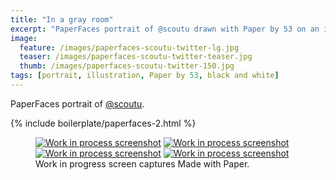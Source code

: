 ```yaml
---
title: "In a gray room"
excerpt: "PaperFaces portrait of @scoutu drawn with Paper by 53 on an iPad."
image: 
  feature: /images/paperfaces-scoutu-twitter-lg.jpg
  teaser: /images/paperfaces-scoutu-twitter-teaser.jpg
  thumb: /images/paperfaces-scoutu-twitter-150.jpg
tags: [portrait, illustration, Paper by 53, black and white]
---
```


PaperFaces portrait of [@scoutu](http://twitter.com/scoutu).

{% include boilerplate/paperfaces-2.html %}

<figure class="third">
	<a href="{{ site.url }}/images/paperfaces-scoutu-process-1-lg.jpg"><img src="{{ site.url }}/images/paperfaces-scoutu-process-1-600.jpg" alt="Work in process screenshot"></a>
	<a href="{{ site.url }}/images/paperfaces-scoutu-process-2-lg.jpg"><img src="{{ site.url }}/images/paperfaces-scoutu-process-2-600.jpg" alt="Work in process screenshot"></a>
	<a href="{{ site.url }}/images/paperfaces-scoutu-process-3-lg.jpg"><img src="{{ site.url }}/images/paperfaces-scoutu-process-3-600.jpg" alt="Work in process screenshot"></a>
  <a href="{{ site.url }}/images/paperfaces-scoutu-process-4-lg.jpg"><img src="{{ site.url }}/images/paperfaces-scoutu-process-4-600.jpg" alt="Work in process screenshot"></a>
	<figcaption>Work in progress screen captures Made with Paper.</figcaption>
</figure>